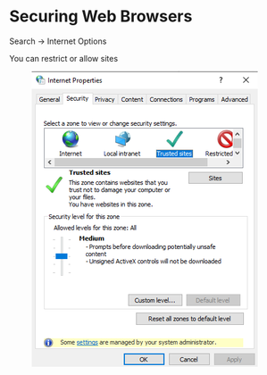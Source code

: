 # Securing Web Browsers

Search -> Internet Options

You can restrict or allow sites

<figure><img src="../../.gitbook/assets/image (8) (1).png" alt=""><figcaption></figcaption></figure>
